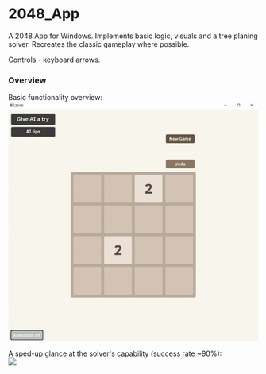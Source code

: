 # 2048_App

A 2048 App for Windows. Implements basic logic, visuals and a tree planing solver. Recreates the classic gameplay
where possible.

Controls - keyboard arrows.

### Overview
Basic functionality overview:  
![](Assets/2048_functionality.gif)

A sped-up glance at the solver's capability (success rate ~90%):  
![](Assets/2048_ai.gif)